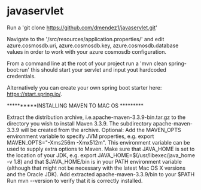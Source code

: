 # javaservlet


Run a 'git clone https://github.com/dmendez1/javaservlet.git'

Navigate to the '/src/resources/application.properties/' and edit azure.cosmosdb.uri, azure.cosmosdb.key, azure.cosmosdb.database values in order to work with your azure cosmosdb configuration.

From a command line at the root of your project run a 'mvn clean spring-boot:run' this should start your servlet and input yout hardcoded credentials. 

Alternatively you can create your own spring boot starter here: https://start.spring.io/.

**********INSTALLING MAVEN TO MAC OS *********


Extract the distribution archive, i.e.apache-maven-3.3.9-bin.tar.gz to the directory you wish to install Maven 3.3.9. The subdirectory apache-maven-3.3.9 will be created from the archive.
Optional: Add the MAVEN_OPTS environment variable to specify JVM properties, e.g. export MAVEN_OPTS="-Xms256m -Xmx512m". This environment variable can be used to supply extra options to Maven.
Make sure that JAVA_HOME is set to the location of your JDK, e.g. export JAVA_HOME=$(/usr/libexec/java_home -v 1.8) and that $JAVA_HOME/bin is in your PATH environment variable (although that might not be necessary with the latest Mac OS X versions and the Oracle JDK).
Add extracted apache-maven-3.3.9/bin to your $PATH
Run mvn --version to verify that it is correctly installed.
